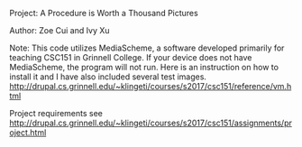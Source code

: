 Project: A Procedure is Worth a Thousand Pictures

Author: Zoe Cui and Ivy Xu

Note: This code utilizes MediaScheme, a software developed primarily for teaching CSC151 in Grinnell College. If your device does not have MediaScheme, the program will not run. Here is an instruction on how to install it and I have also included several test images.
http://drupal.cs.grinnell.edu/~klingeti/courses/s2017/csc151/reference/vm.html

Project requirements see http://drupal.cs.grinnell.edu/~klingeti/courses/s2017/csc151/assignments/project.html
